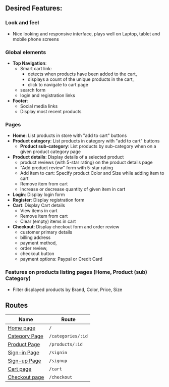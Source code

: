## Desired Features:

### Look and feel
- Nice looking and responsive interface, plays well on Laptop, tablet and mobile phone screens

### Global elements
- **Top Navigation**:
    - Smart cart link:
        - detects when products have been added to the cart,
        - displays a count of the unique products in the cart,
        - click to navigate to cart page
    - search form
    - login and registration links
- **Footer**:
    - Social media links
    - Display most recent products

### Pages
- **Home**: List products in store with "add to cart" buttons
- **Product category**: List products in category with "add to cart" buttons
    - **Product sub-category**: List products by sub-category when on a given product category page
- **Product details**: Display details of a selected product
    - product reviews (with 5-star rating) on the product details page
    - "Add product review" form with 5-star rating
    - Add item to cart: Specify product Color and Size while adding item to cart
    - Remove item from cart
    - Increase or decrease quantity of given item in cart
- **Login**: Display login form
- **Register**: Display registration form
- **Cart**: Display Cart details
    - View items in cart
    - Remove item from cart
    - Clear (empty) items in cart
- **Checkout**: Display checkout form and order review
    - customer primary details
    - billing address
    - payment method,
    - order review,
    - checkout button
    - payment options: Paypal or Credit Card

### Features on products listing pages (Home, Product (sub) Category)
- Filter displayed products by Brand, Color, Price, Size

## Routes
| **Name**                                       |  **Route**        |
|------------------------------------------------|-------------------|
| [Home page](./src/pages/Home/index.js)         | `/`               |
| [Category Page](./src/pages/Category/index.js) | `/categories/:id` |
| [Product Page](./src/pages/Product/index.js)   | `/products/:id`   |
| [Sign-in Page](./src/pages/Login/index.js)     | `/signin`         |
| [Sign-up Page](./src/pages/Register/index.js)  | `/signup`         |
| [Cart page](./src/pages/Cart/index.js)         | `/cart`           |
| [Checkout page](./src/pages/Checkout/index.js) | `/checkout`       |
